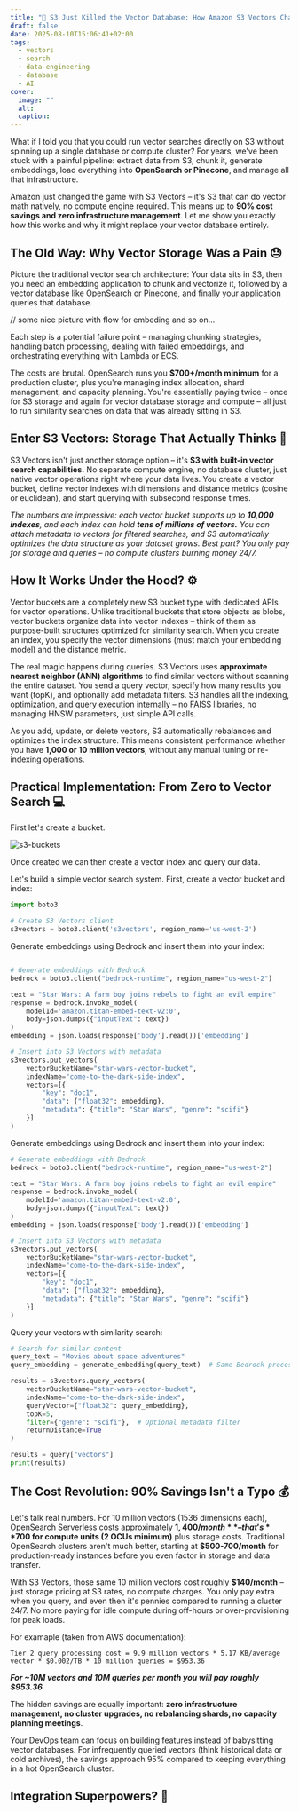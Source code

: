 ```yaml
---
title: "🚀 S3 Just Killed the Vector Database: How Amazon S3 Vectors Changes Everything for AI Data Storage 💾 "
draft: false
date: 2025-08-10T15:06:41+02:00
tags:
  - vectors
  - search
  - data-engineering
  - database
  - AI
cover:
  image: ""
  alt: 
  caption: 
---
```



What if I told you that you could run vector searches directly on S3 without spinning up a single database or compute cluster? For years, we've been stuck with a painful pipeline: extract data from S3, chunk it, generate embeddings, load everything into **OpenSearch or Pinecone**, and manage all that infrastructure. 

Amazon just changed the game with S3 Vectors – it's S3 that can do vector math natively, no compute engine required. This means up to **90% cost savings and zero infrastructure management**. Let me show you exactly how this works and why it might replace your vector database entirely.


##  The Old Way: Why Vector Storage Was a Pain 😓

Picture the traditional vector search architecture: Your data sits in S3, then you need an embedding application to chunk and vectorize it, followed by a vector database like OpenSearch or Pinecone, and finally your application queries that database.

// some nice picture with flow for embeding and so on...

Each step is a potential failure point – managing chunking strategies, handling batch processing, dealing with failed embeddings, and orchestrating everything with Lambda or ECS.

The costs are brutal. OpenSearch runs you **$700+/month minimum** for a production cluster, plus you're managing index allocation, shard management, and capacity planning. You're essentially paying twice – once for S3 storage and again for vector database storage and compute – all just to run similarity searches on data that was already sitting in S3.

## Enter S3 Vectors: Storage That Actually Thinks 🧠
S3 Vectors isn't just another storage option – it's **S3 with built-in vector search capabilities.** No separate compute engine, no database cluster, just native vector operations right where your data lives. You create a vector bucket, define vector indexes with dimensions and distance metrics (cosine or euclidean), and start querying with subsecond response times.

_The numbers are impressive: each vector bucket supports up to **10,000 indexes**, and each index can hold **tens of millions of vectors.** You can attach metadata to vectors for filtered searches, and S3 automatically optimizes the data structure as your dataset grows. Best part? You only pay for storage and queries – no compute clusters burning money 24/7._

## How It Works Under the Hood? ⚙️

Vector buckets are a completely new S3 bucket type with dedicated APIs for vector operations. Unlike traditional buckets that store objects as blobs, vector buckets organize data into vector indexes – think of them as purpose-built structures optimized for similarity search. When you create an index, you specify the vector dimensions (must match your embedding model) and the distance metric.

The real magic happens during queries. S3 Vectors uses **approximate nearest neighbor (ANN) algorithms** to find similar vectors without scanning the entire dataset. You send a query vector, specify how many results you want (topK), and optionally add metadata filters. S3 handles all the indexing, optimization, and query execution internally – no FAISS libraries, no managing HNSW parameters, just simple API calls.

As you add, update, or delete vectors, S3 automatically rebalances and optimizes the index structure. This means consistent performance whether you have **1,000 or 10 million vectors**, without any manual tuning or re-indexing operations.


## Practical Implementation: From Zero to Vector Search 💻

First let's create a bucket.

![s3-buckets](/posts/s3-vector-bucket/s3-create-bucket.png)

Once created we can then create a vector index and query our data.

Let's build a simple vector search system. First, create a vector bucket and index:

```python
import boto3

# Create S3 Vectors client
s3vectors = boto3.client('s3vectors', region_name='us-west-2')


```

Generate embeddings using Bedrock and insert them into your index:

```python

# Generate embeddings with Bedrock
bedrock = boto3.client("bedrock-runtime", region_name="us-west-2")

text = "Star Wars: A farm boy joins rebels to fight an evil empire"
response = bedrock.invoke_model(
    modelId='amazon.titan-embed-text-v2:0',
    body=json.dumps({"inputText": text})
)
embedding = json.loads(response['body'].read())['embedding']

# Insert into S3 Vectors with metadata
s3vectors.put_vectors(
    vectorBucketName="star-wars-vector-bucket",
    indexName="come-to-the-dark-side-index",
    vectors=[{
        "key": "doc1",
        "data": {"float32": embedding},
        "metadata": {"title": "Star Wars", "genre": "scifi"}
    }]
)

```

Generate embeddings using Bedrock and insert them into your index:


```python
# Generate embeddings with Bedrock
bedrock = boto3.client("bedrock-runtime", region_name="us-west-2")

text = "Star Wars: A farm boy joins rebels to fight an evil empire"
response = bedrock.invoke_model(
    modelId='amazon.titan-embed-text-v2:0',
    body=json.dumps({"inputText": text})
)
embedding = json.loads(response['body'].read())['embedding']

# Insert into S3 Vectors with metadata
s3vectors.put_vectors(
    vectorBucketName="star-wars-vector-bucket",
    indexName="come-to-the-dark-side-index",
    vectors=[{
        "key": "doc1",
        "data": {"float32": embedding},
        "metadata": {"title": "Star Wars", "genre": "scifi"}
    }]
)

```

Query your vectors with similarity search:

```python
# Search for similar content
query_text = "Movies about space adventures"
query_embedding = generate_embedding(query_text)  # Same Bedrock process

results = s3vectors.query_vectors(
    vectorBucketName="star-wars-vector-bucket",
    indexName="come-to-the-dark-side-index",
    queryVector={"float32": query_embedding},
    topK=5,
    filter={"genre": "scifi"},  # Optional metadata filter
    returnDistance=True
)

results = query["vectors"]
print(results)
```

## The Cost Revolution: 90% Savings Isn't a Typo 💰

Let's talk real numbers. For 10 million vectors (1536 dimensions each), OpenSearch Serverless costs approximately **$1,400/month** – that's **$700 for compute units (2 OCUs minimum)** plus storage costs. Traditional OpenSearch clusters aren't much better, starting at **$500-700/month** for production-ready instances before you even factor in storage and data transfer.

With S3 Vectors, those same 10 million vectors cost roughly **$140/month** – just storage pricing at S3 rates, no compute charges. You only pay extra when you query, and even then it's pennies compared to running a cluster 24/7. No more paying for idle compute during off-hours or over-provisioning for peak loads.

For examaple (taken from AWS documentation):

`Tier 2 query processing cost = 9.9 million vectors * 5.17 KB/average vector * $0.002/TB * 10 million queries = $953.36`


_**For ~10M vectors and 10M queries per month you will pay roughly $953.36**_


The hidden savings are equally important: **zero infrastructure management, no cluster upgrades, no rebalancing shards, no capacity planning meetings**. 

Your DevOps team can focus on building features instead of babysitting vector databases. For infrequently queried vectors (think historical data or cold archives), the savings approach 95% compared to keeping everything in a hot OpenSearch cluster.


## Integration Superpowers? 🔗
